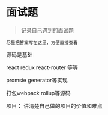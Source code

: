 # 面试题

> 记录自己遇到的面试题


`尽量把答案写在这里，方便直接查看`


源码是基础

react redux react-router 等等

promsie generator等实现

打包webpack rollup等源码


项目： 讲清楚自己做的项目的价值和难点